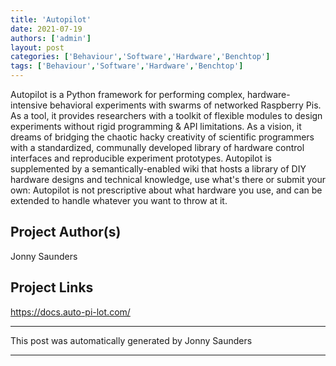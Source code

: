 ```yaml
---
title: 'Autopilot'
date: 2021-07-19
authors: ['admin']
layout: post
categories: ['Behaviour','Software','Hardware','Benchtop']
tags: ['Behaviour','Software','Hardware','Benchtop']
---
```

Autopilot is a Python framework for performing complex, hardware-intensive behavioral experiments with swarms of networked Raspberry Pis. As a tool, it provides researchers with a toolkit of flexible modules to design experiments without rigid programming & API limitations. As a vision, it dreams of bridging the chaotic hacky creativity of scientific programmers with a standardized, communally developed library of hardware control interfaces and reproducible experiment prototypes. Autopilot is supplemented by a semantically-enabled wiki that hosts a library of DIY hardware designs and technical knowledge, use what's there or submit your own: Autopilot is not prescriptive about what hardware you use, and can be extended to handle whatever you want to throw at it.
## Project Author(s)
Jonny Saunders
## Project Links
https://docs.auto-pi-lot.com/
***
This post was automatically generated by
Jonny Saunders
***

